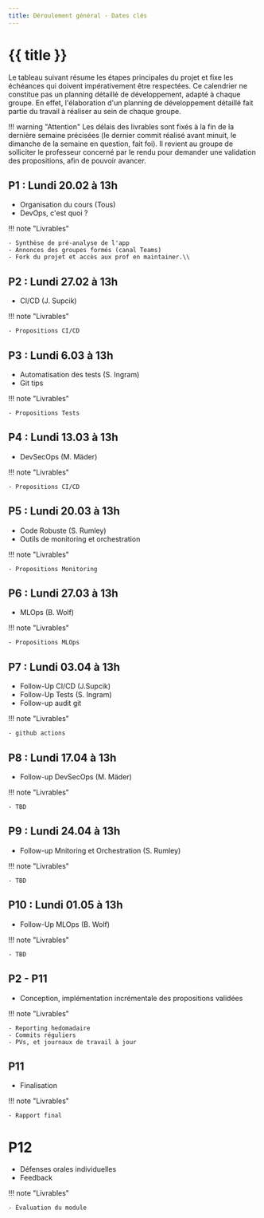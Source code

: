 ```yaml
---
title: Déroulement général - Dates clés
---
```


# {{ title }}

Le tableau suivant résume les étapes principales du projet et fixe les échéances qui doivent impérativement
être respectées. Ce calendrier ne constitue pas un planning détaillé de développement, adapté à chaque
groupe. En effet, l'élaboration d'un planning de développement détaillé fait partie du travail à réaliser
au sein de chaque groupe.

!!! warning "Attention"
    Les délais des livrables sont fixés à la fin de la dernière semaine précisées (le dernier commit
    réalisé avant minuit, le dimanche de la semaine en question, fait foi). Il revient au groupe de solliciter le
    professeur concerné par le rendu pour demander une validation des propositions, afin de pouvoir avancer.

## P1 : Lundi 20.02 à 13h

- Organisation du cours (Tous)
- DevOps, c'est quoi ?

!!! note "Livrables"
    
    - Synthèse de pré-analyse de l'app
    - Annonces des groupes formés (canal Teams)
    - Fork du projet et accès aux prof en maintainer.\\

## P2 : Lundi 27.02 à 13h 

- CI/CD  (J. Supcik)

!!! note "Livrables"

    - Propositions CI/CD

## P3 : Lundi 6.03 à 13h

- Automatisation des tests (S. Ingram)
- Git tips

!!! note "Livrables"
    
    - Propositions Tests

## P4 : Lundi 13.03 à 13h

- DevSecOps  (M. Mäder)

!!! note "Livrables"

    - Propositions CI/CD

## P5 : Lundi 20.03 à 13h

- Code Robuste (S. Rumley)
- Outils de monitoring et orchestration  

!!! note "Livrables"

    - Propositions Monitoring


## P6 : Lundi 27.03 à 13h

- MLOps  (B. Wolf)

!!! note "Livrables"

    - Propositions MLOps

## P7 : Lundi 03.04 à 13h

- Follow-Up CI/CD (J.Supcik) 
- Follow-Up Tests (S. Ingram) 
- Follow-up audit git

!!! note "Livrables"
    
    - github actions

## P8 : Lundi 17.04 à 13h

- Follow-up DevSecOps (M. Mäder)

!!! note "Livrables"
    
    - TBD


## P9 : Lundi 24.04 à 13h

- Follow-up Mnitoring et Orchestration  (S. Rumley)

!!! note "Livrables"
    
    - TBD

## P10 : Lundi 01.05 à 13h 

- Follow-Up  MLOps  (B. Wolf)

!!! note "Livrables"
    
    - TBD

## P2 - P11

- Conception, implémentation incrémentale des propositions validées

!!! note "Livrables"
    
    - Reporting hedomadaire
    - Commits réguliers
    - PVs, et journaux de travail à jour

## P11

- Finalisation

!!! note "Livrables"
    
    - Rapport final

# P12

- Défenses orales individuelles
- Feedback

!!! note "Livrables"
    
    - Évaluation du module 




